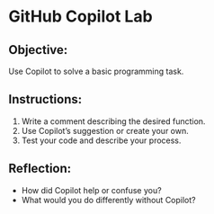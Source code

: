 # GitHub Copilot Lab

## Objective:
Use Copilot to solve a basic programming task.

## Instructions:
1. Write a comment describing the desired function.
2. Use Copilot’s suggestion or create your own.
3. Test your code and describe your process.

## Reflection:
- How did Copilot help or confuse you?
- What would you do differently without Copilot?
